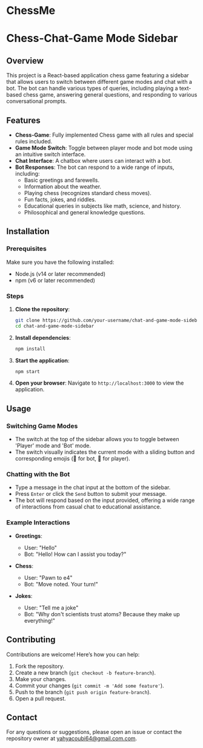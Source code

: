 # ChessMe
# Chess-Chat-Game Mode Sidebar

## Overview

This project is a React-based application chess game featuring a sidebar that allows users to switch between different game modes and chat with a bot. The bot can handle various types of queries, including playing a text-based chess game, answering general questions, and responding to various conversational prompts.

## Features
- **Chess-Game**: Fully implemented Chess game with all rules and special rules included.
- **Game Mode Switch**: Toggle between player mode and bot mode using an intuitive switch interface.
- **Chat Interface**: A chatbox where users can interact with a bot.
- **Bot Responses**: The bot can respond to a wide range of inputs, including:
  - Basic greetings and farewells.
  - Information about the weather.
  - Playing chess (recognizes standard chess moves).
  - Fun facts, jokes, and riddles.
  - Educational queries in subjects like math, science, and history.
  - Philosophical and general knowledge questions.

## Installation

### Prerequisites

Make sure you have the following installed:

- Node.js (v14 or later recommended)
- npm (v6 or later recommended)

### Steps

1. **Clone the repository**:
    ```sh
    git clone https://github.com/your-username/chat-and-game-mode-sidebar.git
    cd chat-and-game-mode-sidebar
    ```

2. **Install dependencies**:
    ```sh
    npm install
    ```

3. **Start the application**:
    ```sh
    npm start
    ```

4. **Open your browser**:
    Navigate to `http://localhost:3000` to view the application.

## Usage

### Switching Game Modes

- The switch at the top of the sidebar allows you to toggle between 'Player' mode and 'Bot' mode.
- The switch visually indicates the current mode with a sliding button and corresponding emojis (🤖 for bot, 🧑 for player).

### Chatting with the Bot

- Type a message in the chat input at the bottom of the sidebar.
- Press `Enter` or click the `Send` button to submit your message.
- The bot will respond based on the input provided, offering a wide range of interactions from casual chat to educational assistance.

### Example Interactions

- **Greetings**:
  - User: "Hello"
  - Bot: "Hello! How can I assist you today?"

- **Chess**:
  - User: "Pawn to e4"
  - Bot: "Move noted. Your turn!"

- **Jokes**:
  - User: "Tell me a joke"
  - Bot: "Why don't scientists trust atoms? Because they make up everything!"


## Contributing

Contributions are welcome! Here’s how you can help:

1. Fork the repository.
2. Create a new branch (`git checkout -b feature-branch`).
3. Make your changes.
4. Commit your changes (`git commit -m 'Add some feature'`).
5. Push to the branch (`git push origin feature-branch`).
6. Open a pull request.

## Contact

For any questions or suggestions, please open an issue or contact the repository owner at [yahyacoubi64@gmail.com.com](mailto:yahyacoubi64@gmail.com).
